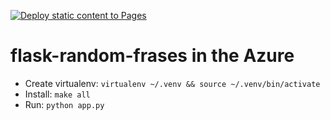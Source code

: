 [![Deploy static content to Pages](https://github.com/DrR7data/flask-random-fruit/actions/workflows/static.yml/badge.svg)](https://github.com/DrR7data/flask-random-fruit/actions/workflows/static.yml)
# flask-random-frases in the Azure


* Create virtualenv:  `virtualenv ~/.venv && source ~/.venv/bin/activate`
* Install:  `make all`
* Run:  `python app.py`
